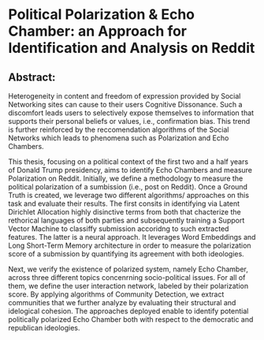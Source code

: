 # Political Polarization & Echo Chamber: an Approach for Identification and Analysis on Reddit

## Abstract:

Heterogeneity in content and freedom of expression provided by Social Networking sites can
cause to their users Cognitive Dissonance. Such a discomfort leads users to selectively expose
themselves to information that supports their personal beliefs or values, i.e., confirmation
bias. This trend is further reinforced by the reccomendation algorithms of the Social Networks
which leads to phenomena such as Polarization and Echo Chambers. 


This thesis, focusing on a political context of the first two and a half years of Donald Trump presidency, aims to identify
Echo Chambers and measure Polarization on Reddit.
Initially, we define a methodology to measure the political polarization of a sumbission
(i.e., post on Reddit). Once a Ground Truth is created, we leverage two different algorithms/
approaches on this task and evaluate their results. The first consits in identifying via Latent
Dirichlet Allocation highly disinctive terms from both that chacterize the rethorical languages
of both parties and subsequently training a Support Vector Machine to classiffy submission accoridng
to such extracted features. The latter is a neural approach. It leverages Word Embeddings
and Long Short-Term Memory architecture in order to measure the polarization score
of a submission by quantifying its agreement with both ideologies.


Next, we verify the existence of polarized system, namely Echo Chamber, across three
different topics concenrning socio-political issues. For all of them, we define the user interaction
network, labeled by their polarization score. By applying algorithms of Community
Detection, we extract communities that we further analyze by evaluating their structural and
idelogical cohesion. The approaches deployed enable to identify potential politically polarized
Echo Chamber both with respect to the democratic and republican ideologies.


